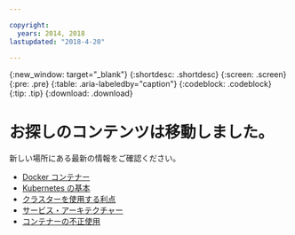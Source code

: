 ```yaml
---

copyright:
  years: 2014, 2018
lastupdated: "2018-4-20"

---
```


{:new_window: target="_blank"}
{:shortdesc: .shortdesc}
{:screen: .screen}
{:pre: .pre}
{:table: .aria-labeledby="caption"}
{:codeblock: .codeblock}
{:tip: .tip}
{:download: .download}


# お探しのコンテンツは移動しました。

新しい場所にある最新の情報をご確認ください。
 - [Docker コンテナー](cs_tech.html#docker_containers)
 - [Kubernetes の基本](cs_tech.html#kubernetes_basics)
 - [クラスターを使用する利点](cs_why.html#benefits)
 - [サービス・アーキテクチャー](cs_tech.html#architecture)
 - [コンテナーの不正使用](cs_why.html#terms)

